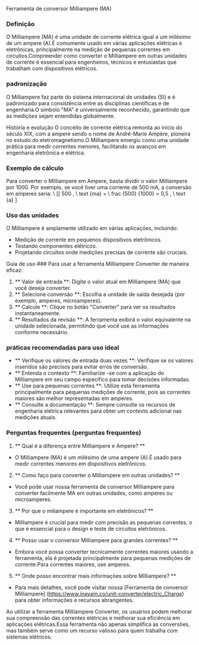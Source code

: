 Ferramenta de conversor Milliampere (MA)

### Definição
O Milliampere (MA) é uma unidade de corrente elétrica igual a um milésimo de um ampere (A).É comumente usado em várias aplicações elétricas e eletrônicas, principalmente na medição de pequenas correntes em circuitos.Compreender como converter o Milliampere em outras unidades de corrente é essencial para engenheiros, técnicos e entusiastas que trabalham com dispositivos elétricos.

### padronização
O Milliampere faz parte do sistema internacional de unidades (SI) e é padronizado para consistência entre as disciplinas científicas e de engenharia.O símbolo "MA" é universalmente reconhecido, garantindo que as medições sejam entendidas globalmente.

História e evolução
O conceito de corrente elétrica remonta ao início do século XIX, com a ampere sendo o nome de André-Marie Ampère, pioneira no estudo do eletromagnetismo.O Milliampere emergiu como uma unidade prática para medir correntes menores, facilitando os avanços em engenharia eletrônica e elétrica.

### Exemplo de cálculo
Para converter o Milliampere em Ampere, basta dividir o valor Milliampere por 1000. Por exemplo, se você tiver uma corrente de 500 mA, a conversão em amperes seria:
\ [[
500 \, \ text {ma} = \ frac {500} {1000} = 0,5 \, \ text {a}
\]

### Uso das unidades
O Milliampere é amplamente utilizado em várias aplicações, incluindo:
- Medição de corrente em pequenos dispositivos eletrônicos.
- Testando componentes elétricos.
- Projetando circuitos onde medições precisas de corrente são cruciais.

Guia de uso ###
Para usar a ferramenta Milliampere Converter de maneira eficaz:
1. ** Valor de entrada **: Digite o valor atual em Milliampere (MA) que você deseja converter.
2. ** Selecione conversão **: Escolha a unidade de saída desejada (por exemplo, amperes, microamperes).
3. ** Calcule **: Clique no botão "Converter" para ver os resultados instantaneamente.
4. ** Resultados da revisão **: A ferramenta exibirá o valor equivalente na unidade selecionada, permitindo que você use as informações conforme necessário.

### práticas recomendadas para uso ideal
- ** Verifique os valores de entrada duas vezes **: Verifique se os valores inseridos são precisos para evitar erros de conversão.
- ** Entenda o contexto **: Familiarize -se com a aplicação do Milliampere em seu campo específico para tomar decisões informadas.
- ** Use para pequenas correntes **: Utilize esta ferramenta principalmente para pequenas medições de corrente, pois as correntes maiores são melhor representadas em amperes.
- ** Consulte a documentação **: Sempre consulte os recursos de engenharia elétrica relevantes para obter um contexto adicional nas medições atuais.

### Perguntas frequentes (perguntas frequentes)

1. ** Qual é a diferença entre Milliampere e Ampere? **
- O Milliampere (MA) é um milésimo de uma ampere (A).É usado para medir correntes menores em dispositivos eletrônicos.

2. ** Como faço para converter o Milliampere em outras unidades? **
- Você pode usar nossa ferramenta de conversor Milliampere para converter facilmente MA em outras unidades, como amperes ou microamperes.

3. ** Por que o miliampere é importante em eletrônicos? **
- Milliampere é crucial para medir com precisão as pequenas correntes, o que é essencial para o design e teste de circuitos eletrônicos.

4. ** Posso usar o conversor Milliampere para grandes correntes? **
- Embora você possa converter tecnicamente correntes maiores usando a ferramenta, ela é projetada principalmente para pequenas medições de corrente.Para correntes maiores, use amperes.

5. ** Onde posso encontrar mais informações sobre Milliampere? **
- Para mais detalhes, você pode visitar nossa [Ferramenta de conversor Milliampere] (https://www.inayam.co/unit-converter/electric_Charge) para obter informações e recursos abrangentes.

Ao utilizar a ferramenta Milliampere Converter, os usuários podem melhorar sua compreensão das correntes elétricas e melhorar sua eficiência em aplicações elétricas.Essa ferramenta não apenas simplifica as conversões, mas também serve como um recurso valioso para quem trabalha com sistemas elétricos.